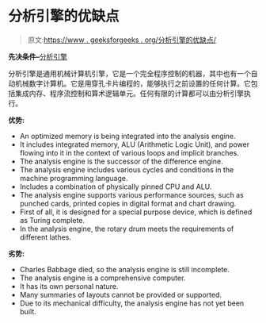 # 分析引擎的优缺点

> 原文:[https://www . geeksforgeeks . org/分析引擎的优缺点/](https://www.geeksforgeeks.org/advantages-and-disadvantages-of-analytical-engine/)

**先决条件–**[分析引擎](https://www.geeksforgeeks.org/difference-between-difference-engine-and-analytical-engine/)

分析引擎是通用机械计算机引擎，它是一个完全程序控制的机器，其中也有一个自动机械数字计算机。它是用穿孔卡片编程的，能够执行之前设置的任何计算。它包括集成内存、程序流控制和算术逻辑单元。任何有限的计算都可以由分析引擎执行。

**优势:**

*   An optimized memory is being integrated into the analysis engine.
*   It includes integrated memory, ALU (Arithmetic Logic Unit), and power flowing into it in the context of various loops and implicit branches.
*   The analysis engine is the successor of the difference engine.
*   The analysis engine includes various cycles and conditions in the machine programming language.
*   Includes a combination of physically pinned CPU and ALU.
*   The analysis engine supports various performance sources, such as punched cards, printed copies in digital format and chart drawing.
*   First of all, it is designed for a special purpose device, which is defined as Turing complete.
*   In the analysis engine, the rotary drum meets the requirements of different lathes.

**劣势:**

*   Charles Babbage died, so the analysis engine is still incomplete.
*   The analysis engine is a comprehensive computer.
*   It has its own personal nature.
*   Many summaries of layouts cannot be provided or supported.
*   Due to its mechanical difficulty, the analysis engine has not yet been built.